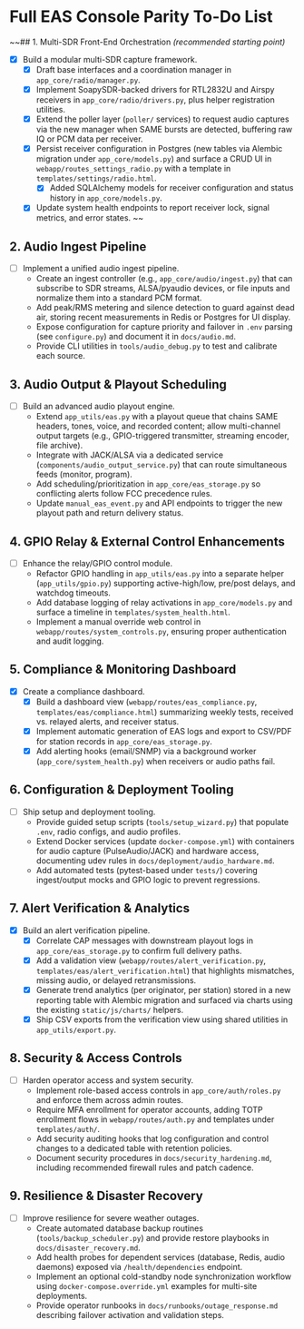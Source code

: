 # Full EAS Console Parity To-Do List
~~## 1. Multi-SDR Front-End Orchestration *(recommended starting point)*
- [x] Build a modular multi-SDR capture framework.
  - [x] Draft base interfaces and a coordination manager in `app_core/radio/manager.py`.
  - [x] Implement SoapySDR-backed drivers for RTL2832U and Airspy receivers in `app_core/radio/drivers.py`, plus helper registration utilities.
  - [x] Extend the poller layer (`poller/` services) to request audio captures via the new manager when SAME bursts are detected, buffering raw IQ or PCM data per receiver.
  - [x] Persist receiver configuration in Postgres (new tables via Alembic migration under `app_core/models.py`) and surface a CRUD UI in `webapp/routes_settings_radio.py` with a template in `templates/settings/radio.html`.
    - [x] Added SQLAlchemy models for receiver configuration and status history in `app_core/models.py`.
  - [x] Update system health endpoints to report receiver lock, signal metrics, and error states.
~~

## 2. Audio Ingest Pipeline
- [ ] Implement a unified audio ingest pipeline.
  - Create an ingest controller (e.g., `app_core/audio/ingest.py`) that can subscribe to SDR streams, ALSA/pyaudio devices, or file inputs and normalize them into a standard PCM format.
  - Add peak/RMS metering and silence detection to guard against dead air, storing recent measurements in Redis or Postgres for UI display.
  - Expose configuration for capture priority and failover in `.env` parsing (see `configure.py`) and document it in `docs/audio.md`.
  - Provide CLI utilities in `tools/audio_debug.py` to test and calibrate each source.

## 3. Audio Output & Playout Scheduling
- [ ] Build an advanced audio playout engine.
  - Extend `app_utils/eas.py` with a playout queue that chains SAME headers, tones, voice, and recorded content; allow multi-channel output targets (e.g., GPIO-triggered transmitter, streaming encoder, file archive).
  - Integrate with JACK/ALSA via a dedicated service (`components/audio_output_service.py`) that can route simultaneous feeds (monitor, program).
  - Add scheduling/prioritization in `app_core/eas_storage.py` so conflicting alerts follow FCC precedence rules.
  - Update `manual_eas_event.py` and API endpoints to trigger the new playout path and return delivery status.

## 4. GPIO Relay & External Control Enhancements
- [ ] Enhance the relay/GPIO control module.
  - Refactor GPIO handling in `app_utils/eas.py` into a separate helper (`app_utils/gpio.py`) supporting active-high/low, pre/post delays, and watchdog timeouts.
  - Add database logging of relay activations in `app_core/models.py` and surface a timeline in `templates/system_health.html`.
  - Implement a manual override web control in `webapp/routes/system_controls.py`, ensuring proper authentication and audit logging.

## 5. Compliance & Monitoring Dashboard
- [x] Create a compliance dashboard.
  - [x] Build a dashboard view (`webapp/routes/eas_compliance.py`, `templates/eas/compliance.html`) summarizing weekly tests, received vs. relayed alerts, and receiver status.
  - [x] Implement automatic generation of EAS logs and export to CSV/PDF for station records in `app_core/eas_storage.py`.
  - [x] Add alerting hooks (email/SNMP) via a background worker (`app_core/system_health.py`) when receivers or audio paths fail.

## 6. Configuration & Deployment Tooling
- [ ] Ship setup and deployment tooling.
  - Provide guided setup scripts (`tools/setup_wizard.py`) that populate `.env`, radio configs, and audio profiles.
  - Extend Docker services (update `docker-compose.yml`) with containers for audio capture (PulseAudio/JACK) and hardware access, documenting udev rules in `docs/deployment/audio_hardware.md`.
  - Add automated tests (pytest-based under `tests/`) covering ingest/output mocks and GPIO logic to prevent regressions.

## 7. Alert Verification & Analytics
- [x] Build an alert verification pipeline.
  - [x] Correlate CAP messages with downstream playout logs in `app_core/eas_storage.py` to confirm full delivery paths.
  - [x] Add a validation view (`webapp/routes/alert_verification.py`, `templates/eas/alert_verification.html`) that highlights mismatches, missing audio, or delayed retransmissions.
  - [x] Generate trend analytics (per originator, per station) stored in a new reporting table with Alembic migration and surfaced via charts using the existing `static/js/charts/` helpers.
  - [x] Ship CSV exports from the verification view using shared utilities in `app_utils/export.py`.

## 8. Security & Access Controls
- [ ] Harden operator access and system security.
  - Implement role-based access controls in `app_core/auth/roles.py` and enforce them across admin routes.
  - Require MFA enrollment for operator accounts, adding TOTP enrollment flows in `webapp/routes/auth.py` and templates under `templates/auth/`.
  - Add security auditing hooks that log configuration and control changes to a dedicated table with retention policies.
  - Document security procedures in `docs/security_hardening.md`, including recommended firewall rules and patch cadence.

## 9. Resilience & Disaster Recovery
- [ ] Improve resilience for severe weather outages.
  - Create automated database backup routines (`tools/backup_scheduler.py`) and provide restore playbooks in `docs/disaster_recovery.md`.
  - Add health probes for dependent services (database, Redis, audio daemons) exposed via `/health/dependencies` endpoint.
  - Implement an optional cold-standby node synchronization workflow using `docker-compose.override.yml` examples for multi-site deployments.
  - Provide operator runbooks in `docs/runbooks/outage_response.md` describing failover activation and validation steps.
